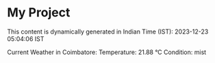 # My Project

This content is dynamically generated in Indian Time (IST): 2023-12-23 05:04:06 IST


Current Weather in Coimbatore:
Temperature: 21.88 °C
Condition: mist
